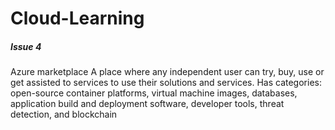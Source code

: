 # Cloud-Learning


##### Issue 4
Azure marketplace
A place where any independent user can try, buy, use or get assisted to services to use their solutions and services. Has categories: open-source container platforms, virtual machine images, databases, application build and deployment software, developer tools, threat detection, and blockchain
